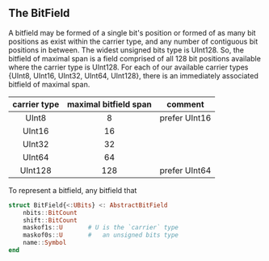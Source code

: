 ## The BitField

A bitfield may be formed of a single bit's position or formed of as many bit positions as exist within the carrier type, and any number of contiguous bit positions in between.  The widest unsigned bits type is UInt128.  So, the bitfield of maximal span is a field comprised of all 128 bit positions available where the carrier type is UInt128.  For each of our available carrier types {UInt8, UInt16, UInt32, UInt64, UInt128}, there is an immediately associated bitfield of maximal span.  

| carrier type | maximal bitfield span |    comment     |
|:------------:|:---------------------:|:--------------:|
| UInt8        | 8                     |  prefer UInt16 |
| UInt16       | 16                    |                |
| UInt32       | 32                    |                |
| UInt64       | 64                    |                |
| UInt128      | 128                   |  prefer UInt64 |


To represent a bitfield, any bitfield that
```julia
struct BitField{<:UBits} <: AbstractBitField
    nbits::BitCount
    shift::BitCount
    maskof1s::U       # U is the `carrier` type
    maskof0s::U       #   an unsigned bits type
    name::Symbol
end
```
